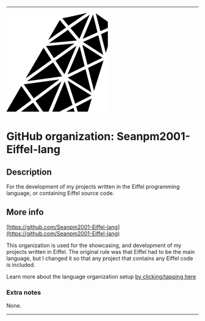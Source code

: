 
***

![1280px-Eiffel_logo.svg_cropped.png failed to load. The file may be missing or corrupt. Check the file path for errors first.](/AdditionalInfo/1/Seanpm2001-Eiffel-lang/1280px-Eiffel_logo.svg_cropped.png)

# GitHub organization: Seanpm2001-Eiffel-lang

## Description

For the development of my projects written in the Eiffel programming language, or containing Eiffel source code.

## More info

[https://github.com/Seanpm2001-Eiffel-lang](https://github.com/Seanpm2001-Eiffel-lang)

This organization is used for the showcasing, and development of my projects written in Eiffel. The original rule was that Eiffel had to be the main language, but I changed it so that any project that contains any Eiffel code is included.

Learn more about the language organization setup [by clicking/tapping here](/AdditionalInfo/LanguageOrgs/README.md)

### Extra notes

None.

***
